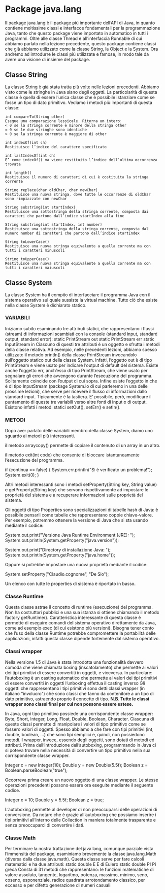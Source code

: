 # Package java.lang
Il package java.lang è il package più importante dell’API di Java, in quanto contiene moltissime classi e interfacce fondamentali per la programmazione Java, tanto che questo package viene importato in automatico in tutti i programmi.
Oltre alle classe Thread e all’interfaccia Runnable di cui abbiamo parlato nella lezione precedente, questo package contiene classi che già abbiamo utilizzato come la classe String, la Object e la System.
Ora andremo ad introdurre le classi più utilizzate e famose, in modo tale da avere una visione di insieme del package.

## Classe String
La classe String è già stata tratta più volte nelle lezioni precedenti. 
Abbiamo visto come le stringhe in Java siano degli oggetti. La particolarità di questa classe è quella di essere l’unica classe che è possibile istanziare come se fosse un tipo di dato primitivo.
Vediamo i metodi più importanti di questa classe:
	
	int compareTo(String other)
	Esegue una comparazione lessicale. Ritorna un intero:
	< 0 se la stringa corrente è minore della stringa other
	= 0 se le due stringhe sono identiche
	> 0 se la stringa corrente è maggiore di other
	
	int indexOf(int ch)
	Restituisce l’indice del carattere specificato

	int lastIndexOf(int ch)
	E’ come indexOf() ma viene restituito l’indice dell’ultima occorrenza trovata

	int length()
	Restituisce il numero di caratteri di cui è costituita la stringa corrente

	String replace(char oldChar, char newChar)
	Restituisce una nuova stringa, dove tutte le occorrenze di oldChar sono rimpiazzate con newChar

	String substring(int startIndex)
	Restituisce una sottostringa della stringa corrente, composta dai caratteri che partono dall’indice startIndex alla fine

	String substring(int startIndex, int number)
	Restituisce una sottostringa della stringa corrente, composta dal numero number di caratteri che partono dall’indice startIndex

	String toLowerCase()
	Restituisce una nuova stringa equivalente a quella corrente ma con tutti i caratteri minuscoli

	String toUpperCase()
	Restituisce una nuova stringa equivalente a quella corrente ma con tutti i caratteri maiuscoli

## Classe System
La classe System ha il compito di interfacciare il programma Java con il sistema operativo sul quale sussiste la virtual machine.
Tutto ciò che esiste nella classe System è dichiarato statico. 

### VARIABILI
Iniziamo subito esaminando tre attributi statici, che rappresentano i flussi (stream) di informazioni scambiati con la console (standard input, standard output, standard error):
	static PrintStream out
	static PrintStream err
	static InputStream in
Ciascuno di questi tre attributi è un oggetto e sfrutta i metodi della classe relativa.
Ad esempio, nelle precedenti lezioni, abbiamo spesso utilizzato il metodo println() della classe PrintStream invocandolo sull’oggetto statico out della classe System.
Infatti, l’oggetto out è di tipo PrintStream e viene usato per indicare l’output di default del sistema.
Esiste anche l’oggetto err, anch’esso di tipo PrintStream, che viene usato per segnalare gli errori che avvengono durante l’esecuzione del programma. Solitamente coincide con l’output di cui sopra.
Infine esiste l’oggetto in che è di tipo InputStream (package System.io di cui parleremo in una delle prossime lezioni), che serve per ricevere il flusso di informazioni dallo standard input. Tipicamente è la tastiera.
E’ possibile, però, modificare il puntamento di queste tre variabili verso altre fonti di input o di output. Esistono infatti i metodi statici setOut(), setErr() e setIn().
### METODI
Dopo aver parlato delle variabili membro della classe System, diamo uno sguardo ai metodi più interessanti.

il metodo arraycopy() permette di copiare il contenuto di un array in un altro.

il metodo exit(int code) che consente di bloccare istantaneamente l’esecuzione del programma. 


if (continua == false) {
	System.err.println("Si è verificato un problema!");
	System.exit(0);
}

Altri metodi interessanti sono i metodi 
	setProperty(String key, String value) e 
	getProperty(String key) che servono rispettivamente ad impostare le proprietà del sistema e a recuperare informazioni sulle proprietà del sistema.

Gli oggetti di tipo Properties sono specializzazioni di tabelle hash di Java: è possibile pensarli come tabelle che rappresentano coppie chiave-valore.
Per esempio, potremmo ottenere la versione di Java che si sta usando mediante il codice:

System.out.print("Versione Java Runtime Environment (JRE): ");
System.out.println(System.getProperty("java.version"));
    
System.out.print("Directory di installazione Java: ");
System.out.println(System.getProperty("java.home"));

Oppure si potrebbe impostare una nuova proprietà mediante il codice:

System.setProperty("Claudio.cognome", "De Sio");

Un elenco con tutte le properties di sistema è riportato in basso.

### Classe Runtime
Questa classe astrae il concetto di runtime (esecuzione) del programma. Non ha costruttori pubblici e una sua istanza si ottiene chiamando il metodo factory getRuntime().
Caratteristica interessante di questa classe è permette di eseguire comandi del sistema operativo direttamente da Java, come ad esempio exec (di cui esistono più versioni).
Bisogna tener conto che l’uso della classe Runtime potrebbe compromettere la portabilità delle applicazioni, infatti questa classe dipende fortemente dal sistema operativo.

### Classi wrapper
Nella versione 1.5 di Java è stata introdotta una funzionalità davvero comoda che viene chiamata boxing (inscatolamento) che permette ai valori dei tipi primitivi di essere convertiti in oggetti, e viceversa. In particolare:
l’autoboxing è un casting automatico che permette ai valori dei tipi primitivi di essere convertiti in oggetti
l’unboxing effettua il casting inverso
Gli oggetti che rappresentano i tipi primitivi sono detti classi wrapper (in italiano "involucro") che sono classi che fanno da contenitore a un tipo di dato primitivo, astraendo proprio il concetto di tipo. 
__N.B. Tutte le classi wrapper sono classi final per cui non possono essere estese.__

In Java, ogni tipo primitivo possiede una corrispondente classe wrapper: Byte, Short, Integer, Long, Float, Double, Boolean, Character. 
Ciascuna di queste classi permette di manipolare i valori di tipo primitivo come se fossero valori di oggetti. 
Spesso abbiamo a che fare con tipi primitivi (int, double, boolean, …) che sono tipi semplici e, quindi, non possiedono metodi. 
I wrapper, invece, essendo degli oggetti, sono dotati di metodi ed attributi.
Prima dell’introduzione dell’autoboxing, programmando in Java ci si poteva trovare nella necessità di convertire un tipo primitivo nella sua corrispondente classe wrapper.

Integer x = new Integer(10);
Double y = new Double(5.5f);
Boolean z = Boolean.parseBoolean("true");

Occorreva prima creare un nuovo oggetto di una classe wrapper.
Le stesse operazioni precedenti possono essere ora eseguite mediante il seguente codice.

Integer x = 10;
Double y = 5.5f;
Boolean z = true;

L’autoboxing permette al developer di non preoccuparsi delle operazioni di conversione.
Da notare che è grazie all’autoboxing che possiamo inserire i tipi primitivi all’interno delle Collection in maniera totalmente trasparente e senza preoccuparci di convertire i dati.

### Classe Math
Per terminare la nostra trattazione del java.lang, comunque parziale vista l’immensità del package, esaminiamo brevemente la classe java.lang.Math (diversa dalla classe java.math). 
Questa classe serve per fare calcoli matematici e ha due attributi:
static double E		E di Eulero
static double PI	Pi greca
Consta di 31 metodi che rappresentano:
le funzioni matematiche di 
	valore assoluto, 
	tangente, 
	logaritmo, 
	potenza, 
	massimo, 
	minimo, 
	seno, 
	coseno, 
	esponenziale, radice quadrata
arrotondamento classico, per eccesso e per difetto
generazione di numeri casuali

